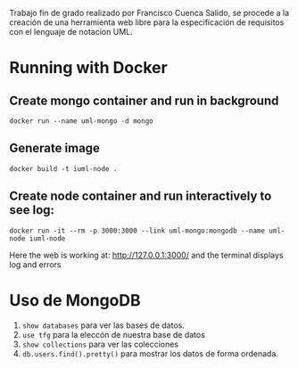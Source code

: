 Trabajo fin de grado realizado por Francisco Cuenca Salido, se procede a la creación de una herramienta web libre para la especificación de requisitos con el lenguaje de notacion UML.

# Running with Docker

## Create mongo container and run in background 

    docker run --name uml-mongo -d mongo

## Generate image 

    docker build -t iuml-node .

## Create node container and run interactively to see log:

    docker run -it --rm -p 3000:3000 --link uml-mongo:mongodb --name uml-node iuml-node

Here the web is working at: http://127.0.0.1:3000/ and the terminal displays log and errors


# Uso de MongoDB #

1. `show databases` para ver las bases de datos.
2. `use tfg` para la eleccón de nuestra base de datos 
3. `show collections` para ver las colecciones
4. `db.users.find().pretty()` para mostrar los datos de forma ordenada.

